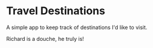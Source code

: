 # Travel Destinations

A simple app to keep track of destinations I'd like to visit.

Richard is a douche, he truly is!
